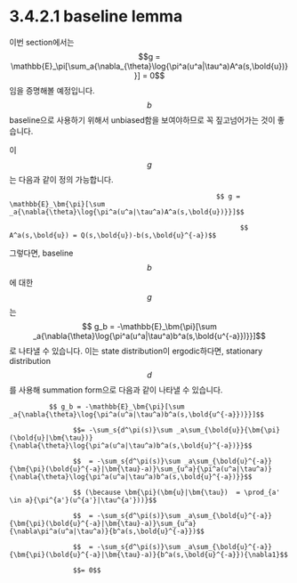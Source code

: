 # 3.4.2.1 baseline lemma

이번 section에서는 $$g = \mathbb{E}_\pi[\sum_a{\nabla_{\theta}\log{\pi^a(u^a|\tau^a)A^a(s,\bold{u})}}] = 0$$임을 증명해볼 예정입니다. $$ b$$baseline으로 사용하기 위해서 unbiased함을 보여야하므로 꼭 짚고넘어가는 것이 좋습니다. 

이 $$g$$는 다음과 같이 정의 가능합니다.

                                                        $$ g = \mathbb{E}_\bm{\pi}[\sum _a{\nabla{\theta}\log{\pi^a(u^a|\tau^a)A^a(s,\bold{u})}}]$$ 

                                                              $$ A^a(s,\bold{u}) = Q(s,\bold{u})-b(s,\bold{u}^{-a})$$

그렇다면, baseline $$b$$에 대한 $$g$$는 $$ g_b = -\mathbb{E}_\bm{\pi}[\sum _a{\nabla{\theta}\log{\pi^a(u^a|\tau^a)b^a(s,\bold{u^{-a}})}}]$$로 나타낼 수 있습니다. 이는 state distribution이 ergodic하다면, stationary distribution $$d$$를 사용해 summation form으로 다음과 같이 나타낼 수 있습니다.

              $$ g_b = -\mathbb{E}_\bm{\pi}[\sum _a{\nabla{\theta}\log{\pi^a(u^a|\tau^a)b^a(s,\bold{u^{-a}})}}]$$ 

                    $$= -\sum_s{d^\pi(s)}\sum _a\sum_{\bold{u}}{\bm{\pi}(\bold{u}|\bm{\tau})}{\nabla{\theta}\log{\pi^a(u^a|\tau^a)b^a(s,\bold{u}^{-a})}}$$ 

                    $$  = -\sum_s{d^\pi(s)}\sum _a\sum_{\bold{u}^{-a}}{\bm{\pi}(\bold{u}^{-a}|\bm{\tau}-a)}\sum_{u^a}{\pi^a(u^a|\tau^a)}{\nabla{\theta}\log{\pi^a(u^a|\tau^a)b^a(s,\bold{u}^{-a})}}$$

                    $$ (\because \bm{\pi}(\bm{u}|\bm{\tau})  = \prod_{a' \in a}{\pi^{a'}(u^{a'}|\tau^{a'}))}$$

                    $$  = -\sum_s{d^\pi(s)}\sum _a\sum_{\bold{u}^{-a}}{\bm{\pi}(\bold{u}^{-a}|\bm{\tau}-a)}\sum_{u^a}{\nabla\pi^a(u^a|\tau^a)}{b^a(s,\bold{u}^{-a}})$$

                    $$  = -\sum_s{d^\pi(s)}\sum _a\sum_{\bold{u}^{-a}}{\bm{\pi}(\bold{u}^{-a}|\bm{\tau}-a)}{b^a(s,\bold{u}^{-a}}){\nabla1}$$

                    $$= 0$$





 

